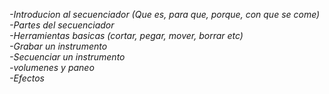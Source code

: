 *-Introducion al secuenciador (Que es, para que, porque, con que se come)*   
*-Partes del secuenciador*   
*-Herramientas basicas (cortar, pegar, mover, borrar etc)*   
*-Grabar un instrumento*   
*-Secuenciar un instrumento*   
*-volumenes y paneo*   
*-Efectos*   
